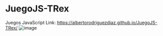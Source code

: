 # JuegoJS-TRex
Juegos JavaScript
Link: https://albertorodriguezdiaz.github.io/JuegoJS-TRex/
![image](https://user-images.githubusercontent.com/27173859/151902728-33d08b11-5cf4-45ad-af8b-63746501809e.png)
